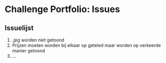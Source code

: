 # Challenge Portfolio: Issues

## Issuelijst

1. .jpg worden niet getoond
2. Prijzen moeten worden bij elkaar op geteled maar worden op verkeerde manier getoond 
3. ...